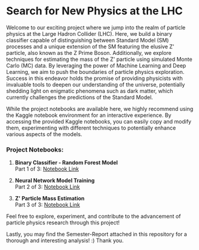 # Search for New Physics at the LHC

Welcome to our exciting project where we jump into the realm of particle physics at the Large Hadron Collider (LHC). Here, we build a binary classifier capable of distinguishing between Standard Model (SM) processes and a unique extension of the SM featuring the elusive Z' particle, also known as the Z Prime Boson. Additionally, we explore techniques for estimating the mass of the Z' particle using simulated Monte Carlo (MC) data. By leveraging the power of Machine Learning and Deep Learning, we aim to push the boundaries of particle physics exploration. Success in this endeavor holds the promise of providing physicists with invaluable tools to deepen our understanding of the universe, potentially shedding light on enigmatic phenomena such as dark matter, which currently challenges the predictions of the Standard Model.

While the project notebooks are available here, we highly recommend using the Kaggle notebook environment for an interactive experience. By accessing the provided Kaggle notebooks, you can easily copy and modify them, experimenting with different techniques to potentially enhance various aspects of the models.

### Project Notebooks:
1. **Binary Classifier - Random Forest Model**  
   Part 1 of 3: [Notebook Link](https://www.kaggle.com/code/larserikrisholm/search-for-new-physics-at-the-lhc-part-1-3)

2. **Neural Network Model Training**  
   Part 2 of 3: [Notebook Link](https://www.kaggle.com/code/larserikrisholm/search-for-new-physics-at-the-lhc-part-2-3)

3. **Z' Particle Mass Estimation**  
   Part 3 of 3: [Notebook Link](https://www.kaggle.com/code/larserikrisholm/search-for-new-physics-at-the-lhc-part-3-3)

Feel free to explore, experiment, and contribute to the advancement of particle physics research through this project!

Lastly, you may find the Semester-Report attached in this repository for a thorough and interesting analysis! :)
Thank you.
